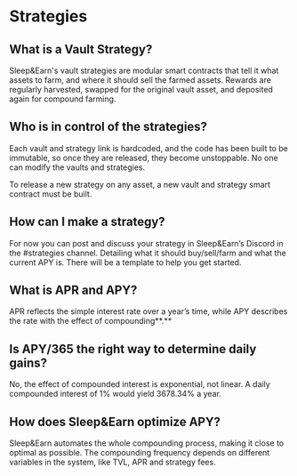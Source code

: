 # Strategies

## What is a Vault Strategy?

Sleep&Earn's vault strategies are modular smart contracts that tell it what assets to farm, and where it should sell the farmed assets. Rewards are regularly harvested, swapped for the original vault asset, and deposited again for compound farming.

## **Who is in control of the strategies?**

Each vault and strategy link is hardcoded, and the code has been built to be immutable, so once they are released, they become unstoppable. No one can modify the vaults and strategies.

To release a new strategy on any asset, a new vault and strategy smart contract must be built.

## **How can I make a strategy?**

For now you can post and discuss your strategy in Sleep&Earn’s Discord in the \#strategies channel. Detailing what it should buy/sell/farm and what the current APY is. There will be a template to help you get started.

## **What is APR and APY?**

APR reflects the simple interest rate over a year’s time, while APY describes the rate with the effect of compounding**.**

## **Is APY/365 the right way to determine daily gains?**

No, the effect of compounded interest is exponential, not linear. A daily compounded interest of 1% would yield 3678.34% a year.

## **How does Sleep&Earn optimize APY?**

Sleep&Earn automates the whole compounding process, making it close to optimal as possible. The compounding frequency depends on different variables in the system, like TVL, APR and strategy fees.

